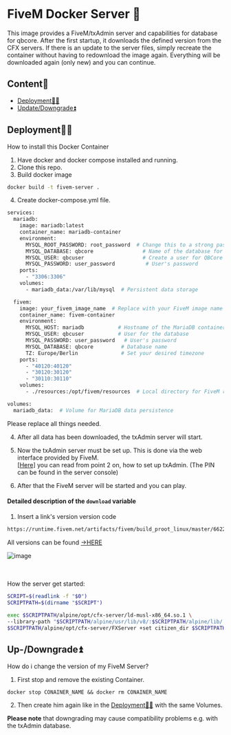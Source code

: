 # FiveM Docker Server 🦺

This image provides a FiveM/txAdmin server and capabilities for database for qbcore. After the first startup, it downloads the defined version from the CFX servers. If there is an update to the server files, simply recreate the container without having to redownload the image again. Everything will be downloaded again (only new) and you can continue.
## Content🧾

* [Deployment👩‍💻](https://github.com/Lezeko/fivem-docker-server?tab=readme-ov-file#deployment)
* [Update/Downgrade⏫](https://github.com/Lezeko/fivem-docker-server?tab=readme-ov-file#up-downgrade)


## Deployment👩‍💻

How to install this Docker Container

1. Have docker and docker compose installed and running.
2. Clone this repo.
3. Build docker image
```bash
docker build -t fivem-server .
```
4. Create docker-compose.yml file.
```bash
services:
  mariadb:
    image: mariadb:latest
    container_name: mariadb-container
    environment:
      MYSQL_ROOT_PASSWORD: root_password  # Change this to a strong password
      MYSQL_DATABASE: qbcore                # Name of the database for QBCore
      MYSQL_USER: qbcuser                   # Create a user for QBCore
      MYSQL_PASSWORD: user_password          # User's password
    ports:
      - "3306:3306"
    volumes:
      - mariadb_data:/var/lib/mysql  # Persistent data storage

  fivem:
    image: your_fivem_image_name  # Replace with your FiveM image name
    container_name: fivem-container
    environment:
      MYSQL_HOST: mariadb           # Hostname of the MariaDB container
      MYSQL_USER: qbcuser           # User for the database
      MYSQL_PASSWORD: user_password   # User's password
      MYSQL_DATABASE: qbcore         # Database name
      TZ: Europe/Berlin              # Set your desired timezone
    ports:
      - "40120:40120"
      - "30120:30120"
      - "30110:30110"
    volumes:
      - ./resources:/opt/fivem/resources  # Local directory for FiveM resources

volumes:
  mariadb_data:  # Volume for MariaDB data persistence

```
Please replace all things needed.

4. After all data has been downloaded, the txAdmin server will start.

5. Now the txAdmin server must be set up. This is done via the web interface provided by FiveM.<br>
   [[Here]](https://docs.fivem.net/docs/server-manual/setting-up-a-server-txadmin/#start-the-server) you can read from point 2 on, how to set up txAdmin. (The PIN can be found in the server console)

6. After that the FiveM server will be started and you can play.



#### Detailed description of the `download` variable
1. Insert a link's version version code<br>
    
```html
https://runtime.fivem.net/artifacts/fivem/build_proot_linux/master/6622-d24291cd0e6119311f5b410be6167f6ccdc3e62d/fx.tar.xz
```
All versions can be found [->HERE](https://runtime.fivem.net/artifacts/fivem/build_proot_linux/master/)<br>
 
![image](https://github.com/Auhrus/fivem-docker-server/assets/57270834/8752e275-54ca-4ba7-a141-473bc0be4d70 "CFX artifacts")

<br><br>
How the server get started:

```bash
SCRIPT=$(readlink -f "$0")
SCRIPTPATH=$(dirname "$SCRIPT")
	
exec $SCRIPTPATH/alpine/opt/cfx-server/ld-musl-x86_64.so.1 \
--library-path "$SCRIPTPATH/alpine/usr/lib/v8/:$SCRIPTPATH/alpine/lib/:$SCRIPTPATH/alpine/usr/lib/" -- \
$SCRIPTPATH/alpine/opt/cfx-server/FXServer +set citizen_dir $SCRIPTPATH/alpine/opt/cfx-server/citizen/ $*
```


## Up-/Downgrade⏫

How do i change the version of my FiveM Server?

1. First stop and remove the existing Container.
```shell
docker stop CONAINER_NAME && docker rm CONAINER_NAME
```
2. Then create him again like in the [Deployment👩‍💻](https://github.com/Auhrus/fivem-docker-server?tab=readme-ov-file#deployment) with the same Volumes.

**Please note** that downgrading may cause compatibility problems e.g. with the txAdmin database.
